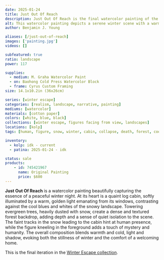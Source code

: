 ```yaml
---
date: 2025-01-24
title: Just Out Of Reach
description: Just Out Of Reach is the final watercolor painting of the Winter Escape series.
alt: This watercolor painting depicts a serene winter scene with a warmly lit log cabin surrounded by snow-covered trees, evoking a tranquil and cozy atmosphere.
author: Benjamin J. Young

aliases: [/just-out-of-reach]
images: ['painting.jpg']
videos: []

subfeatured: true
ratio: landscape
power: 117

supplies:
  - medium: M. Graha Watercolor Paint
  - on: Baohong Cold Press Watercolor Block
  - frame: Cyrus Custom Framing
size: 14.1x10.2in (36x26cm)

series: [winter escape]
categories: [realism, landscape, narrative, painting]
mediums: [watercolor]
materials: [cotton paper]
colors: [white, blue, black]
collections: [winter escape, figures facing from view, landscapes]
locations: [kolp]
tags: [human, figure, snow, winter, cabin, collapse, death, forest, cool, cold, outdoors, night]

inventory:
  - kolp: idk - current
  - patina: 2025-01-24 - idk

status: sale
products:
    - id: 745421967
      name: Original Painting
      price: $600
---
```


**Just Out Of Reach** is a watercolor painting beautifully capturing the essence of a peaceful winter night. At its heart is a quaint log cabin, softly illuminated by a warm, golden light emanating from its windows, contrasting against the cool blues and whites of the snowy landscape. Towering evergreen trees, heavily dusted with snow, create a dense and textured forest backdrop, adding depth and a sense of quiet isolation to the scene. The faint tracks in the snow leading to the cabin hint at human presence, while the figure kneeling in the foreground adds a touch of mystery and humanity. The overall composition blends warmth and cold, light and shadow, evoking both the stillness of winter and the comfort of a welcoming home.

<!--more-->

This is the final iteration in the [Winter Escape collection](/collections/winter-escape/).